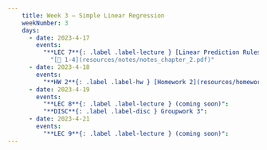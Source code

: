 ```yaml
---
    title: Week 3 – Simple Linear Regression
    weekNumber: 3
    days:
      - date: 2023-4-17
        events:
          "**LEC 7**{: .label .label-lecture } [Linear Prediction Rules](resources/lecture/lec07.pdf) [✏️](resources/lecture/lec07_a00.pdf)": 
            "[📖 1-4](resources/notes/notes_chapter_2.pdf)"
      - date: 2023-4-18
        events:
          "**HW 2**{: .label .label-hw } [Homework 2](resources/homework/hw2/homework2.pdf) [🍃](https://www.overleaf.com/read/jbcdzmjyrhyt)":
      - date: 2023-4-19
        events:
          "**LEC 8**{: .label .label-lecture } (coming soon)":
          "**DISC**{: .label .label-disc } Groupwork 3":
      - date: 2023-4-21
        events:
          "**LEC 9**{: .label .label-lecture } (coming soon)":
---
```

